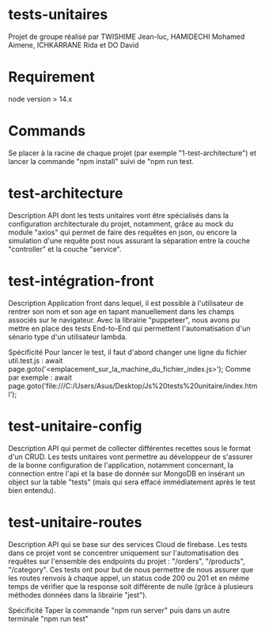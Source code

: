 # tests-unitaires
Projet de groupe réalisé par TWISHIME Jean-luc, HAMIDECHI Mohamed Aimene, ICHKARRANE Rida et DO David

# Requirement
node version > 14.x

# Commands
Se placer à la racine de chaque projet (par exemple "1-test-architecture") et lancer la commande "npm install" suivi de "npm run test.

# test-architecture
  Description
  API dont les tests unitaires vont être spécialisés dans la configuration architecturale du projet, notamment, grâce au mock du module "axios" qui permet de faire des requêtes en   json, ou encore la simulation d'une requête post nous assurant la séparation entre la couche "controller" et la couche "service".
  
# test-intégration-front
  Description
  Application front dans lequel, il est possible à l'utilisateur de rentrer son nom et son age en tapant manuellement dans les champs associés sur le navigateur. Avec la librairie   "puppeteer", nous avons pu mettre en place des tests End-to-End qui permettent l'automatisation d'un sénario type d'un utilisateur lambda.
  
  Spécificité
  Pour lancer le test, il faut d'abord changer une ligne du fichier util.test.js :
  await page.goto('<emplacement_sur_la_machine_du_fichier_index.js>');
  Comme par exemple : await page.goto('file:///C:/Users/Asus/Desktop/Js%20tests%20unitaire/index.html');
  
# test-unitaire-config
  Description
  API qui permet de collecter différentes recettes sous le format d'un CRUD. Les tests unitaires vont permettre au développeur de s'assurer de la bonne configuration de             l'application, notamment concernant, la connection entre l'api et la base de donnée sur MongoDB en insérant un object sur la table "tests" (mais qui sera effacé immédiatement     après le test bien entendu).
 
# test-unitaire-routes
  Description
  API qui se base sur des services Cloud de firebase. Les tests dans ce projet vont se concentrer uniquement sur l'automatisation des requêtes sur l'ensemble des endpoints du     projet : "/orders", "/products", "/category". Ces tests ont pour but de nous permettre de nous assurer que les routes renvois à chaque appel, un status code 200 ou 201 et en     même temps de vérifier que la response soit différente de nulle (grâce à plusieurs méthodes données dans la librairie "jest").
  
  Spécificité
  Taper la commande  "npm run server" puis dans un autre terminale "npm run test"
  
